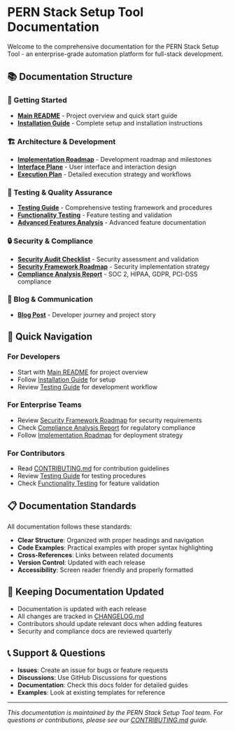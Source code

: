 # PERN Stack Setup Tool Documentation

Welcome to the comprehensive documentation for the PERN Stack Setup Tool - an enterprise-grade automation platform for full-stack development.

## 📚 Documentation Structure

### 🚀 Getting Started
- **[Main README](../README.md)** - Project overview and quick start guide
- **[Installation Guide](COMPREHENSIVE_PERN_SETUP_GUIDE.md)** - Complete setup and installation instructions

### 🏗️ Architecture & Development
- **[Implementation Roadmap](IMPLEMENTATION-ROADMAP.md)** - Development roadmap and milestones
- **[Interface Plane](PERN_SETUP_INTERFACE_PLANE.md)** - User interface and interaction design
- **[Execution Plan](EXECUTION_PLAN.md)** - Detailed execution strategy and workflows

### 🧪 Testing & Quality Assurance
- **[Testing Guide](TESTING_GUIDE.md)** - Comprehensive testing framework and procedures
- **[Functionality Testing](FUNCTIONALITY_TESTING_GUIDE.md)** - Feature testing and validation
- **[Advanced Features Analysis](ADVANCED_FEATURES_ANALYSIS.md)** - Advanced feature documentation

### 🔒 Security & Compliance
- **[Security Audit Checklist](SECURITY_AUDIT_CHECKLIST.md)** - Security assessment and validation
- **[Security Framework Roadmap](SECURITY_FRAMEWORK_ROADMAP.md)** - Security implementation strategy
- **[Compliance Analysis Report](COMPLIANCE_ANALYSIS_REPORT.md)** - SOC 2, HIPAA, GDPR, PCI-DSS compliance

### 📝 Blog & Communication
- **[Blog Post](BLOG_POST.md)** - Developer journey and project story

## 🎯 Quick Navigation

### For Developers
- Start with [Main README](../README.md) for project overview
- Follow [Installation Guide](COMPREHENSIVE_PERN_SETUP_GUIDE.md) for setup
- Review [Testing Guide](TESTING_GUIDE.md) for development workflow

### For Enterprise Teams
- Review [Security Framework Roadmap](SECURITY_FRAMEWORK_ROADMAP.md) for security requirements
- Check [Compliance Analysis Report](COMPLIANCE_ANALYSIS_REPORT.md) for regulatory compliance
- Follow [Implementation Roadmap](IMPLEMENTATION-ROADMAP.md) for deployment strategy

### For Contributors
- Read [CONTRIBUTING.md](../CONTRIBUTING.md) for contribution guidelines
- Review [Testing Guide](TESTING_GUIDE.md) for testing procedures
- Check [Functionality Testing](FUNCTIONALITY_TESTING_GUIDE.md) for feature validation

## 📋 Documentation Standards

All documentation follows these standards:
- **Clear Structure**: Organized with proper headings and navigation
- **Code Examples**: Practical examples with proper syntax highlighting
- **Cross-References**: Links between related documents
- **Version Control**: Updated with each release
- **Accessibility**: Screen reader friendly and properly formatted

## 🔄 Keeping Documentation Updated

- Documentation is updated with each release
- All changes are tracked in [CHANGELOG.md](../CHANGELOG.md)
- Contributors should update relevant docs when adding features
- Security and compliance docs are reviewed quarterly

## 📞 Support & Questions

- **Issues**: Create an issue for bugs or feature requests
- **Discussions**: Use GitHub Discussions for questions
- **Documentation**: Check this docs folder for detailed guides
- **Examples**: Look at existing templates for reference

---

*This documentation is maintained by the PERN Stack Setup Tool team. For questions or contributions, please see our [CONTRIBUTING.md](../CONTRIBUTING.md) guide.*
